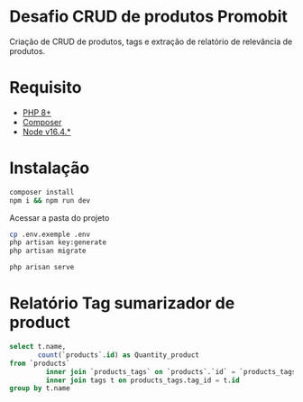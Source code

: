 
# Desafio CRUD de produtos Promobit

Criação de CRUD de produtos, tags e extração de relatório de relevância de produtos.

# Requisito

- [PHP 8+](https://www.php.net/downloads)
- [Composer](https://getcomposer.org/download/)
- [Node v16.4.*](https://nodejs.org/en/)

# Instalação 

```bash
composer install
npm i && npm run dev
```

Acessar a pasta do projeto

```bash
cp .env.exemple .env
php artisan key:generate
php artisan migrate

php arisan serve
```

# Relatório Tag sumarizador de product

```SQL
select t.name,
       count(`products`.id) as Quantity_product
from `products`
         inner join `products_tags` on `products`.`id` = `products_tags`.`product_id`
         inner join tags t on products_tags.tag_id = t.id
group by t.name
``` 
